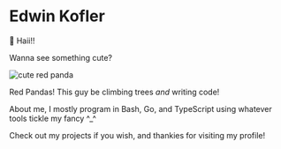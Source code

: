 # Edwin Kofler

👋 Haii!!

Wanna see something cute?

![cute red panda](./redpanda3.jpg)

Red Pandas! This guy be climbing trees _and_ writing code!

About me, I mostly program in Bash, Go, and TypeScript using whatever tools tickle my fancy ^_^

Check out my projects if you wish, and thankies for visiting my profile!
